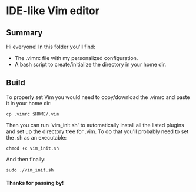 # IDE-like Vim editor
## Summary
Hi everyone! In this folder you'll find:
- The .vimrc file with my personalized configuration.
- A bash script to create/initialize the directory in your home dir.

## Build

To properly set Vim you would need to copy/download the .vimrc and paste it in your home dir:
```
cp .vimrc $HOME/.vim
```
Then you can run 'vim_init.sh' to automatically install all the listed plugins and set up the directory tree for .vim. To do that you'll probably need to
set the .sh as an executable:
```
chmod +x vim_init.sh
```
And then finally:
```
sudo ./vim_init.sh
```

#### Thanks for passing by!

